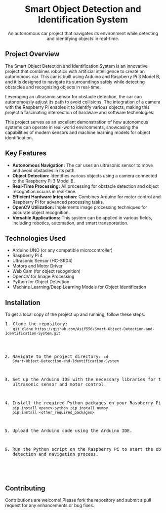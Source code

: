 <h1 align="center">Smart Object Detection and Identification System</h1>
<p align="center">An autonomous car project that navigates its environment while detecting and identifying objects in real-time.</p>

<h2>Project Overview</h2>
<p>
    The Smart Object Detection and Identification System is an innovative project that combines robotics with artificial intelligence to create an autonomous car. This car is built using Arduino and Raspberry Pi 3 Model B, and it is designed to navigate its surroundings safely while detecting obstacles and recognizing objects in real-time.
</p>
<p>
    Leveraging an ultrasonic sensor for obstacle detection, the car can autonomously adjust its path to avoid collisions. The integration of a camera with the Raspberry Pi enables it to identify various objects, making this project a fascinating intersection of hardware and software technologies.
</p>
<p>
    This project serves as an excellent demonstration of how autonomous systems can operate in real-world environments, showcasing the capabilities of modern sensors and machine learning models for object identification.
</p>

<h2>Key Features</h2>
<ul>
    <li><strong>Autonomous Navigation:</strong> The car uses an ultrasonic sensor to move and avoid obstacles in its path.</li>
    <li><strong>Object Detection:</strong> Identifies various objects using a camera connected to the Raspberry Pi 3 Model B.</li>
    <li><strong>Real-Time Processing:</strong> All processing for obstacle detection and object recognition occurs in real-time.</li>
    <li><strong>Efficient Hardware Integration:</strong> Combines Arduino for motor control and Raspberry Pi for advanced processing tasks.</li>
    <li><strong>OpenCV Utilization:</strong> Implements image processing techniques for accurate object recognition.</li>
    <li><strong>Versatile Applications:</strong> This system can be applied in various fields, including robotics, automation, and smart transportation.</li>
</ul>

<h2>Technologies Used</h2>
<ul>
    <li>Arduino UNO (or any compatible microcontroller)</li>
    <li>Raspberry Pi 4</li>
    <li>Ultrasonic Sensor (HC-SR04)</li>
    <li>Motors and Motor Driver</li>
    <li>Web Cam (for object recognition)</li>
    <li>OpenCV for Image Processing</li>
    <li>Python for Object Detection</li>
    <li>Machine Learning/Deep Learning Models for Object Identification</li>
</ul>

<h2>Installation</h2>
<p>To get a local copy of the project up and running, follow these steps:</p>
<pre>
1. Clone the repository:
   <code>git clone https://github.com/Asif556/Smart-Object-Detection-and-Identification-System.git</code>

2. Navigate to the project directory:
   <code>cd Smart-Object-Detection-and-Identification-System</code>

3. Set up the Arduino IDE with the necessary libraries for the ultrasonic sensor and motor control.

4. Install the required Python packages on your Raspberry Pi:
   <code>pip install opencv-python</code>
   <code>pip install numpy</code>
   <code>pip install <other_required_packages></code>

5. Upload the Arduino code using the Arduino IDE.

6. Run the Python script on the Raspberry Pi to start the object detection and navigation process.
</pre>

<h2>Contributing</h2>
<p>
    Contributions are welcome! Please fork the repository and submit a pull request for any enhancements or bug fixes.
</p>
